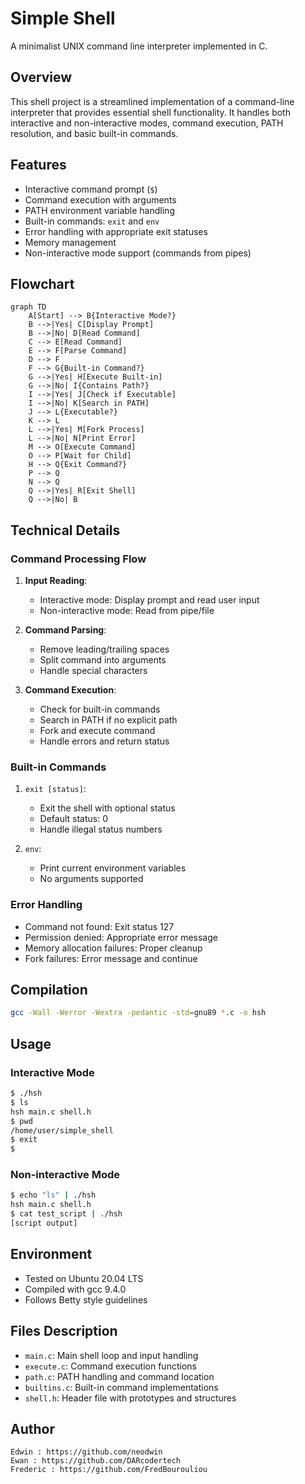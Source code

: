 # Simple Shell

A minimalist UNIX command line interpreter implemented in C.

## Overview

This shell project is a streamlined implementation of a command-line interpreter that provides essential shell functionality. It handles both interactive and non-interactive modes, command execution, PATH resolution, and basic built-in commands.

## Features

- Interactive command prompt (`$`)
- Command execution with arguments
- PATH environment variable handling
- Built-in commands: `exit` and `env`
- Error handling with appropriate exit statuses
- Memory management
- Non-interactive mode support (commands from pipes)

## Flowchart

```mermaid
graph TD
    A[Start] --> B{Interactive Mode?}
    B -->|Yes| C[Display Prompt]
    B -->|No| D[Read Command]
    C --> E[Read Command]
    E --> F[Parse Command]
    D --> F
    F --> G{Built-in Command?}
    G -->|Yes| H[Execute Built-in]
    G -->|No| I{Contains Path?}
    I -->|Yes| J[Check if Executable]
    I -->|No| K[Search in PATH]
    J --> L{Executable?}
    K --> L
    L -->|Yes| M[Fork Process]
    L -->|No| N[Print Error]
    M --> O[Execute Command]
    O --> P[Wait for Child]
    H --> Q{Exit Command?}
    P --> Q
    N --> Q
    Q -->|Yes| R[Exit Shell]
    Q -->|No| B
```

## Technical Details

### Command Processing Flow
1. **Input Reading**:
   - Interactive mode: Display prompt and read user input
   - Non-interactive mode: Read from pipe/file

2. **Command Parsing**:
   - Remove leading/trailing spaces
   - Split command into arguments
   - Handle special characters

3. **Command Execution**:
   - Check for built-in commands
   - Search in PATH if no explicit path
   - Fork and execute command
   - Handle errors and return status

### Built-in Commands
1. `exit [status]`:
   - Exit the shell with optional status
   - Default status: 0
   - Handle illegal status numbers

2. `env`:
   - Print current environment variables
   - No arguments supported

### Error Handling
- Command not found: Exit status 127
- Permission denied: Appropriate error message
- Memory allocation failures: Proper cleanup
- Fork failures: Error message and continue

## Compilation

```bash
gcc -Wall -Werror -Wextra -pedantic -std=gnu89 *.c -o hsh
```

## Usage

### Interactive Mode
```bash
$ ./hsh
$ ls
hsh main.c shell.h
$ pwd
/home/user/simple_shell
$ exit
$
```

### Non-interactive Mode
```bash
$ echo "ls" | ./hsh
hsh main.c shell.h
$ cat test_script | ./hsh
[script output]
```

## Environment

- Tested on Ubuntu 20.04 LTS
- Compiled with gcc 9.4.0
- Follows Betty style guidelines

## Files Description

- `main.c`: Main shell loop and input handling
- `execute.c`: Command execution functions
- `path.c`: PATH handling and command location
- `builtins.c`: Built-in command implementations
- `shell.h`: Header file with prototypes and structures

## Author

    Edwin : https://github.com/neodwin
    Ewan : https://github.com/DARcodertech
    Frederic : https://github.com/FredBourouliou
    